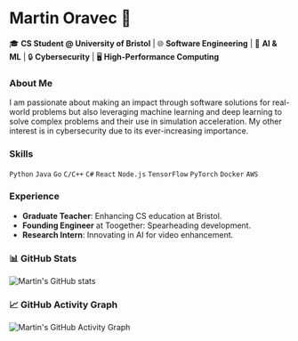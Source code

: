 # Martin Oravec 🚀

🎓 **CS Student @ University of Bristol** | 🌐 **Software Engineering** | 🧠 **AI & ML** | 🔒 **Cybersecurity** | 🖥 **High-Performance Computing**

### About Me
I am passionate about making an impact through software solutions for real-world problems but also leveraging machine learning and deep learning to solve complex problems and their use in simulation acceleration. My other interest is in cybersecurity due to its ever-increasing importance. 

### Skills
`Python` `Java` `Go` `C/C++` `C#` `React` `Node.js` `TensorFlow` `PyTorch` `Docker` `AWS`

### Experience
- **Graduate Teacher**: Enhancing CS education at Bristol.
- **Founding Engineer** at Toogether: Spearheading development.
- **Research Intern**: Innovating in AI for video enhancement.

<!---
### Projects
- **MetaCrypt**: Optimizing file encryption.
- **Neuron Simulation**: Accelerating research with AI.
- **Game of Life & Scotland Yard**: Showcasing algorithmic creativity.

### Currently Learning 🌱
- Deep Learning advancements.
- Next-gen cybersecurity.

### Connect 📫
- LinkedIn: [Your LinkedIn]
- GitHub: [Your GitHub]
- Email: oravec.martin01@gmail.com

Let's make an impact together. ✨
-->

### 📊 GitHub Stats

![Martin's GitHub stats](https://github-readme-stats.vercel.app/api?username=yourGitHubUsername&show_icons=true&theme=radical)

### 📈 GitHub Activity Graph

![Martin's GitHub Activity Graph](https://activity-graph.herokuapp.com/graph?username=yourGitHubUsername&theme=github)
